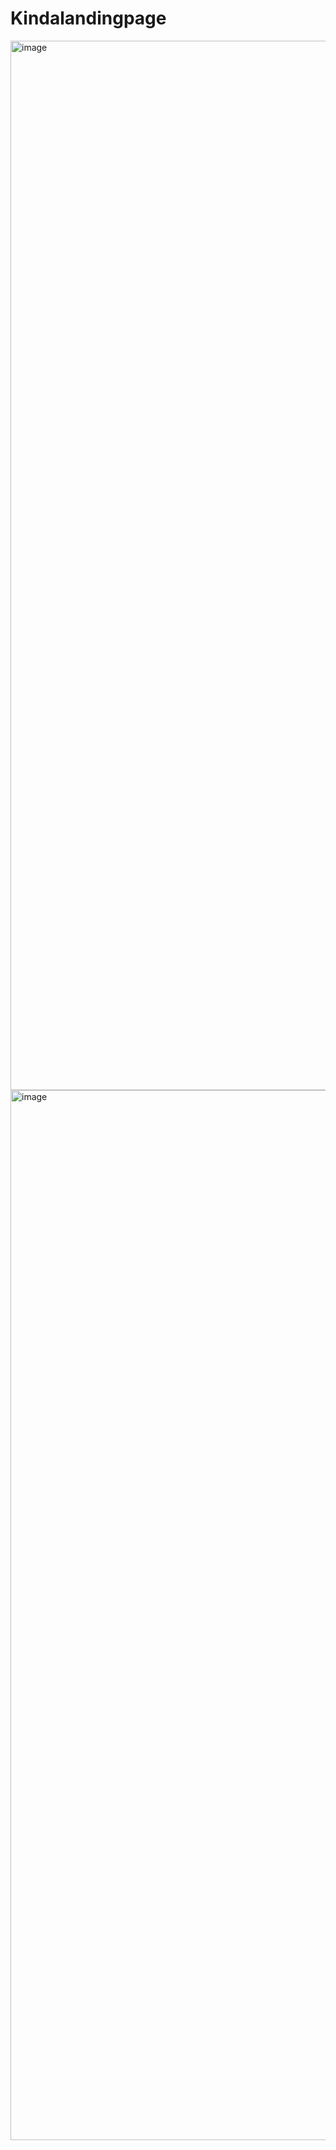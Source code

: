 # Kindalandingpage


<img width="1679" alt="image" src="https://user-images.githubusercontent.com/54769761/173189880-e930ba2f-4615-4f2f-b4dd-5d085c9ba552.png">





<img width="1680" alt="image" src="https://user-images.githubusercontent.com/54769761/173189895-2967209a-2e89-492a-a561-5e76add40f5b.png">

